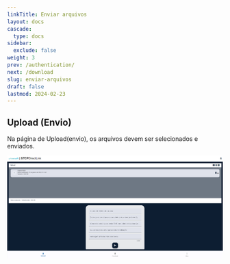 ```yaml
---
linkTitle: Enviar arquivos
layout: docs
cascade:
  type: docs
sidebar:
  exclude: false
weight: 3
prev: /authentication/
next: /download
slug: enviar-arquivos
draft: false
lastmod: 2024-02-23
---
```


## Upload (Envio)

Na página de Upload(envio), os arquivos devem ser selecionados e enviados.

![](img/upload.png "Página de Upload - Portal Directlink")
